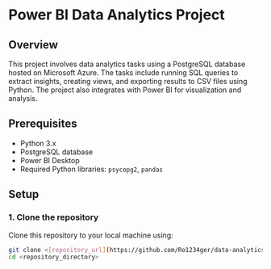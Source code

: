 # Power BI Data Analytics Project

## Overview
This project involves data analytics tasks using a PostgreSQL database hosted on Microsoft Azure. The tasks include running SQL queries to extract insights, creating views, and exporting results to CSV files using Python. The project also integrates with Power BI for visualization and analysis.

## Prerequisites
- Python 3.x
- PostgreSQL database
- Power BI Desktop
- Required Python libraries: `psycopg2`, `pandas`

## Setup

### 1. Clone the repository
Clone this repository to your local machine using:
```bash
git clone <[repository_url](https://github.com/Ro1234ger/data-analytics-power-bi-report902)>
cd <repository_directory>
